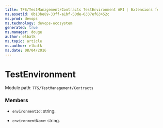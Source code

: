 ```yaml
---
title: TFS/TestManagement/Contracts TestEnvironment API | Extensions for Visual Studio Team Services
ms.assetid: 0b13be89-33ff-a1bf-50de-6337ef63452c
ms.prod: devops
ms.technology: devops-ecosystem
generated: true
ms.manager: douge
author: elbatk
ms.topic: article
ms.author: elbatk
ms.date: 08/04/2016
---
```


# TestEnvironment

Module path: `TFS/TestManagement/Contracts`


### Members

* `environmentId`: string. 

* `environmentName`: string. 


